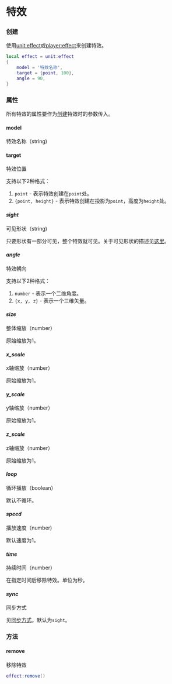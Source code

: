 # 特效

### 创建
使用[unit:effect]或[player:effect]来创建特效。

```lua
local effect = unit:effect
{
    model = '特效名称',
    target = {point, 100},
    angle = 90,
}
```

### 属性
所有特效的属性要作为[创建]特效时的参数传入。

#### model
特效名称（string)

#### target
特效位置

支持以下2种格式：
1. `point` - 表示特效创建在`point`处。
2. `{point, height}` - 表示特效创建在投影为`point`，高度为`height`处。

#### *sight*
可见形状（string)

只要形状有一部分可见，整个特效就可见。关于可见形状的描述见[这里][可见形状]。

#### *angle*
特效朝向

支持以下2种格式：
1. `number` - 表示一个二维角度。
2. `{x, y, z}` - 表示一个三维矢量。

#### *size*
整体缩放（number）

原始缩放为1。

#### *x_scale*
x轴缩放（number）

原始缩放为1。

#### *y_scale*
y轴缩放（number）

原始缩放为1。

#### *z_scale*
z轴缩放（number）

原始缩放为1。

#### *loop*
循环播放（boolean）

默认不循环。

#### *speed*
播放速度（number)

默认速度为1。

#### *time*
持续时间（number）

在指定时间后移除特效。单位为秒。

#### *sync*
同步方式

见[同步方式]。默认为`sight`。

### 方法

#### remove
移除特效

```lua
effect:remove()
```

[创建]: /ac/api/effect?id=创建
[可见形状]: /ac/game/可见形状
[同步方式]: /ac/game/同步方式
[unit:effect]: /ac/api/unit?id=effect
[player:effect]: /ac/api/player?id=effect
